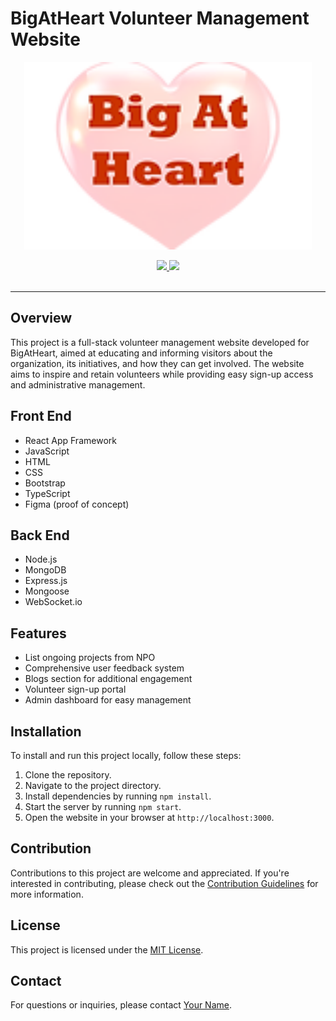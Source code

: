 # BigAtHeart Volunteer Management Website

<p align="center">
  <img width="460" height="300" src="thumbnail.png">
</p>
<div align='center'>
  
<a href='https://github.com/your_username/your_repository/releases'>
  
<img src='https://img.shields.io/github/v/release/your_username/your_repository?color=%23FDD835&label=version&style=for-the-badge'>
  
</a>
  
<a href='https://github.com/your_username/your_repository/blob/main/LICENSE'>
  
<img src='https://img.shields.io/github/license/your_username/your_repository?style=for-the-badge'>
  
</a>
  
</div>

<br />

---

## Overview

This project is a full-stack volunteer management website developed for BigAtHeart, aimed at educating and informing visitors about the organization, its initiatives, and how they can get involved. The website aims to inspire and retain volunteers while providing easy sign-up access and administrative management.

## Front End

- React App Framework
- JavaScript
- HTML
- CSS
- Bootstrap
- TypeScript
- Figma (proof of concept)

## Back End

- Node.js
- MongoDB
- Express.js
- Mongoose
- WebSocket.io

## Features

- List ongoing projects from NPO
- Comprehensive user feedback system
- Blogs section for additional engagement
- Volunteer sign-up portal
- Admin dashboard for easy management

## Installation

To install and run this project locally, follow these steps:

1. Clone the repository.
2. Navigate to the project directory.
3. Install dependencies by running `npm install`.
4. Start the server by running `npm start`.
5. Open the website in your browser at `http://localhost:3000`.

## Contribution

Contributions to this project are welcome and appreciated. If you're interested in contributing, please check out the [Contribution Guidelines](CONTRIBUTING.md) for more information.

## License

This project is licensed under the [MIT License](LICENSE).

## Contact

For questions or inquiries, please contact [Your Name](mailto:your@email.com).
